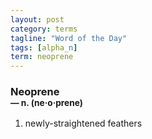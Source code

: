 ```yaml
---
layout: post
category: terms
tagline: "Word of the Day"
tags: [alpha_n]
term: neoprene
---
```


<h3>Neoprene<br/> <small>&mdash; n. (ne<span>&middot;</span>o<span>&middot;</span>prene)</small></h3>
<p><ol>
<li>newly-straightened feathers</li>
</ol></p>
